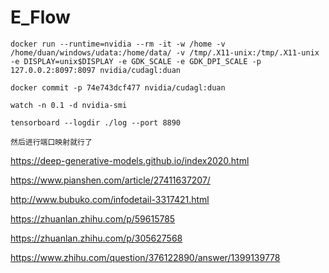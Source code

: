# E_Flow

```shell
docker run --runtime=nvidia --rm -it -w /home -v /home/duan/windows/udata:/home/data/ -v /tmp/.X11-unix:/tmp/.X11-unix -e DISPLAY=unix$DISPLAY -e GDK_SCALE -e GDK_DPI_SCALE -p 127.0.0.2:8097:8097 nvidia/cudagl:duan

docker commit -p 74e743dcf477 nvidia/cudagl:duan

watch -n 0.1 -d nvidia-smi

tensorboard --logdir ./log --port 8890

然后进行端口映射就行了
```







https://deep-generative-models.github.io/index2020.html

https://www.pianshen.com/article/27411637207/

http://www.bubuko.com/infodetail-3317421.html

https://zhuanlan.zhihu.com/p/59615785

https://zhuanlan.zhihu.com/p/305627568

https://www.zhihu.com/question/376122890/answer/1399139778





